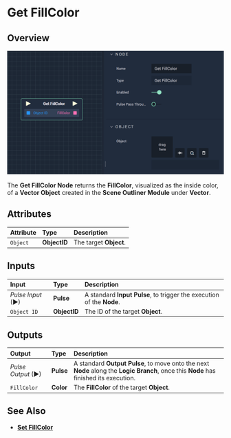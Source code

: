 # Get FillColor

## Overview

![The Get FillColor Node.](../../../.gitbook/assets/getfillcolor.png)

The **Get FillColor Node** returns the **FillColor**, visualized as the inside color, of a **Vector Object** created in the **Scene Outliner Module** under **Vector**.

## Attributes

| Attribute | Type | Description |
| :--- | :--- | :--- |
| `Object` | **ObjectID** | The target **Object**. |

## Inputs

| Input | Type | Description |
| :--- | :--- | :--- |
| _Pulse Input_ \(►\) | **Pulse** | A standard **Input Pulse**, to trigger the execution of the **Node**. |
| `Object ID` | **ObjectID** | The ID of the target **Object**. |

## Outputs

| Output | Type | Description |
| :--- | :--- | :--- |
| _Pulse Output_ \(►\) | **Pulse** | A standard **Output Pulse**, to move onto the next **Node** along the **Logic Branch**, once this **Node** has finished its execution. |
| `FillColor` | **Color** | The **FillColor** of the target **Object**. |

## See Also

* [**Set FillColor**](setfillcolor.md)

